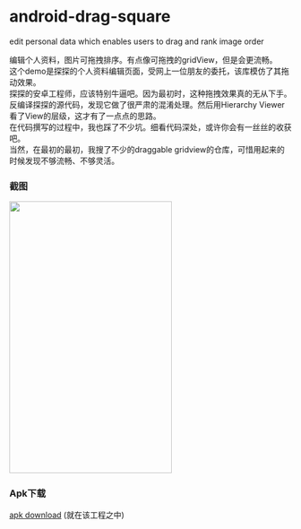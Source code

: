 # android-drag-square
edit personal data which enables users to drag and rank image order

编辑个人资料，图片可拖拽排序。有点像可拖拽的gridView，但是会更流畅。<br>
这个demo是探探的个人资料编辑页面，受网上一位朋友的委托，该库模仿了其拖动效果。<br>
探探的安卓工程师，应该特别牛逼吧。因为最初时，这种拖拽效果真的无从下手。反编译探探的源代码，发现它做了很严肃的混淆处理。然后用Hierarchy Viewer看了View的层级，这才有了一点点的思路。<br>
在代码撰写的过程中，我也踩了不少坑。细看代码深处，或许你会有一丝丝的收获吧。<br>
当然，在最初的最初，我搜了不少的draggable gridview的仓库，可惜用起来的时候发现不够流畅、不够灵活。

### 截图
<td>
	 <img src="capture1.gif" width="290" height="485" />
</td>

### Apk下载
[apk download](app-debug.apk) (就在该工程之中)
